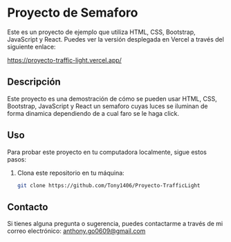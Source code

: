 # Proyecto de Semaforo

Este es un proyecto de ejemplo que utiliza HTML, CSS, Bootstrap, JavaScript y React. Puedes ver la versión desplegada en Vercel a través del siguiente enlace:

https://proyecto-traffic-light.vercel.app/

## Descripción

Este proyecto es una demostración de cómo se pueden usar HTML, CSS, Bootstrap, JavaScript y React un semaforo cuyas luces se iluminan de forma dinamica dependiendo de a cual faro se le haga click.

## Uso

Para probar este proyecto en tu computadora localmente, sigue estos pasos:

1. Clona este repositorio en tu máquina:

   ```bash
   git clone https://github.com/Tony1406/Proyecto-TrafficLight

## Contacto

Si tienes alguna pregunta o sugerencia, puedes contactarme a través de mi correo electrónico: anthony.go0609@gmail.com
